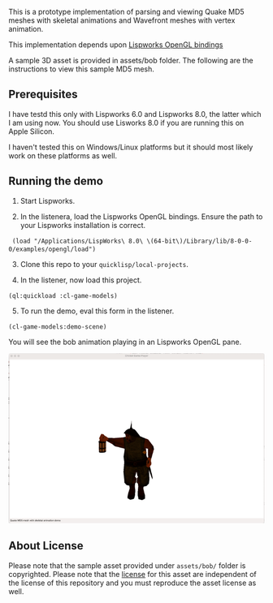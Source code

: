This is a prototype implementation of parsing and viewing Quake MD5 meshes with skeletal animations
and Wavefront meshes with vertex animation.

This implementation depends upon [Lispworks OpenGL
bindings](http://www.lispworks.com/documentation/lw51/RNIG/html/readme-274.htm)

A sample 3D asset is provided in assets/bob folder. The following are the instructions to view this 
sample MD5 mesh.

Prerequisites
-------------

I have testd this only with Lispworks 6.0 and Lispworks 8.0, the latter which I am using now. You
should use Lisworks 8.0 if you are running this on Apple Silicon.

I haven't tested this on Windows/Linux platforms but it should most likely work on these platforms
as well.

Running the demo
----------------

1. Start Lispworks.

2. In the listenera, load the Lispworks OpenGL bindings. Ensure the path to your Lispworks
installation is correct.

```
 (load "/Applications/LispWorks\ 8.0\ \(64-bit\)/Library/lib/8-0-0-0/examples/opengl/load")
```

3. Clone this repo to your `quicklisp/local-projects`.

4. In the listener, now load this project.

```
(ql:quickload :cl-game-models)
```

5. To run the demo, eval this form in the listener.
```
(cl-game-models:demo-scene)
```

You will see the bob animation playing in an Lispworks OpenGL pane.

![Quake MD5 animation](./Bob-Lisp-Animation.gif)

About License
-------------

Please note that the sample asset provided under `assets/bob/` folder is
copyrighted. Please note that the [license](./assets/bob/bob.source.txt) for this asset are
independent of the license of this repository and you must reproduce the asset license as well. 
